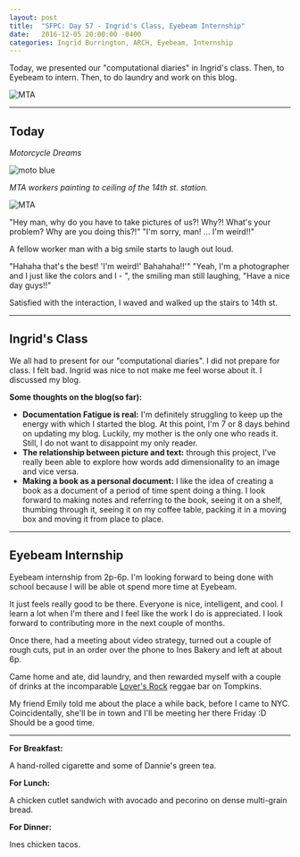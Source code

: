 ```yaml
---
layout: post
title:  "SFPC: Day 57 - Ingrid's Class, Eyebeam Internship"
date:   2016-12-05 20:00:00 -0400
categories: Ingrid Burrington, ARCH, Eyebeam, Internship
---
```


Today, we presented our "computational diaries" in Ingrid's class. Then, to Eyebeam to intern. Then, to do laundry and work on this blog.

![MTA](/assets/sfpc-images/IMG_6767.JPG)

-----

<h2>Today</h2>

*Motorcycle Dreams*

![moto blue](/assets/sfpc-images/IMG_6764.JPG)

*MTA workers painting to ceiling of the 14th st. station.*

![MTA](/assets/sfpc-images/IMG_6767.JPG)

"Hey man, why do you have to take pictures of us?! Why?! What's your problem? Why are you doing this?!"
"I'm sorry, man! ... I'm weird!!"

A fellow worker man with a big smile starts to laugh out loud.

"Hahaha that's the best! 'I'm weird!' Bahahaha!!'"
"Yeah, I'm a photographer and I just like the colors and I - ", the smiling man still laughing, "Have a nice day guys!!"

Satisfied with the interaction, I waved and walked up the stairs to 14th st.

-----

<h2>Ingrid's Class</h2>

We all had to present for our "computational diaries". I did not prepare for class. I felt bad. Ingrid was nice to not make me feel worse about it. I discussed my blog.

**Some thoughts on the blog(so far):**

- **Documentation Fatigue is real:** I'm definitely struggling to keep up the energy with which I started the blog. At this point, I'm 7 or 8 days behind on updating my blog. Luckily, my mother is the only one who reads it. Still, I do not want to disappoint my only reader.
- **The relationship between picture and text:** through this project, I've really been able to explore how words add dimensionality to an image and vice versa.
- **Making a book as a personal document:** I like the idea of creating a book as a document of a period of time spent doing a thing. I look forward to making notes and referring to the book, seeing it on a shelf, thumbing through it, seeing it on my coffee table, packing it in a moving box and moving it from place to place.

-----

<h2>Eyebeam Internship</h2>

Eyebeam internship from 2p-6p. I'm looking forward to being done with school because I will be able ot spend more time at Eyebeam.

It just feels really good to be there. Everyone is nice, intelligent, and cool. I learn a lot when I'm there and I feel like the work I do is appreciated. I look forward to contributing more in the next couple of months.

Once there, had a meeting about video strategy, turned out a couple of rough cuts, put in an order over the phone to Ines Bakery and left at about 6p.

Came home and ate, did laundry, and then rewarded myself with a couple of drinks at the incomparable [Lover's Rock](http://loversrocknyc.com/) reggae bar on Tompkins.

My friend Emily told me about the place a while back, before I came to NYC. Coincidentally, she'll be in town and I'll be meeting her there Friday :D Should be a good time.

-----

**For Breakfast:**

A hand-rolled cigarette and some of Dannie's green tea.

**For Lunch:**

A chicken cutlet sandwich with avocado and pecorino on dense multi-grain bread.

**For Dinner:**

Ines chicken tacos.
